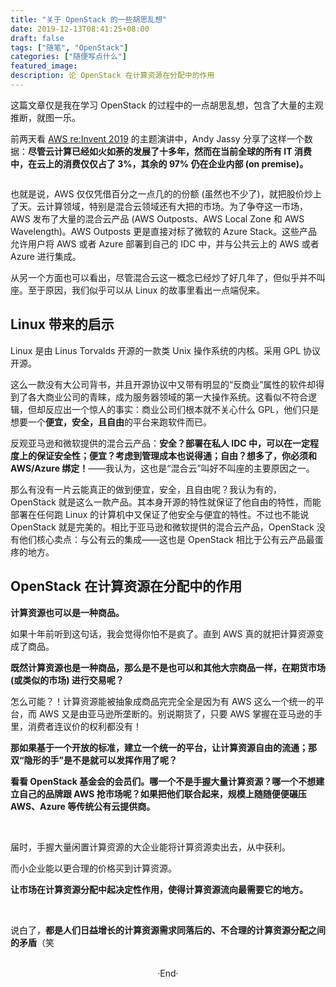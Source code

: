 ```yaml
---
title: "关于 OpenStack 的一些胡思乱想"
date: 2019-12-13T08:41:25+08:00
draft: false
tags: ["随笔", "OpenStack"]
categories: ["随便写点什么"]
featured_image: 
description: 论 OpenStack 在计算资源在分配中的作用
---
```

<!-- 
<img alt="" src="https://mogeko.github.io/blog-images/r/076/" >
<span class="spoiler" ></span>
&emsp;&emsp;
 -->

这篇文章仅是我在学习 OpenStack 的过程中的一点胡思乱想，包含了大量的主观推断，就图一乐。

前两天看 [AWS re:Invent 2019](https://reinvent.awsevents.com/) 的主题演讲中，Andy Jassy 分享了这样一个数据：**尽管云计算已经如火如荼的发展了十多年，然而在当前全球的所有 IT 消费中，在云上的消费仅仅占了 3%，其余的 97% 仍在企业内部 (on premise)。**

<img alt="" src="https://mogeko.github.io/blog-images/r/076/on_premise_&_cloud.png" >

也就是说，AWS 仅仅凭借百分之一点几的的份额 (虽然也不少了)，就把股价炒上了天。云计算领域，特别是混合云领域还有大把的市场。为了争夺这一市场，AWS 发布了大量的混合云产品 (AWS Outposts、AWS Local Zone 和 AWS Wavelength)。AWS Outposts 更是直接对标了微软的 Azure Stack。这些产品允许用户将 AWS 或者 Azure 部署到自己的 IDC 中，并与公共云上的 AWS 或者 Azure 进行集成。

从另一个方面也可以看出，尽管混合云这一概念已经炒了好几年了，但似乎并不叫座。至于原因，我们似乎可以从 Linux 的故事里看出一点端倪来。

## Linux 带来的启示

Linux 是由 Linus Torvalds 开源的一款类 Unix 操作系统的内核。采用 GPL 协议开源。

这么一款没有大公司背书，并且开源协议中又带有明显的“反商业”属性的软件却得到了各大商业公司的青睐，成为服务器领域的第一大操作系统。这看似不符合逻辑，但却反应出一个惊人的事实：商业公司们根本就不关心什么 GPL，他们只是想要一个**便宜，安全，且自由**的平台来跑软件而已。

反观亚马逊和微软提供的混合云产品：**安全？部署在私人 IDC 中，可以在一定程度上的保证安全性；便宜？考虑到管理成本也说得通；自由？想多了，你必须和 AWS/Azure 绑定！**——我认为，这也是“混合云”叫好不叫座的主要原因之一。

那么有没有一片云能真正的做到便宜，安全，且自由呢？我认为有的，OpenStack 就是这么一款产品。其本身开源的特性就保证了他自由的特性，而能部署在任何跑 Linux 的计算机中又保证了他安全与便宜的特性。不过也不能说 OpenStack 就是完美的。相比于亚马逊和微软提供的混合云产品，OpenStack 没有他们核心卖点：与公有云的集成——这也是 OpenStack 相比于公有云产品最蛋疼的地方。

## OpenStack 在计算资源在分配中的作用

**计算资源也可以是一种商品。**

如果十年前听到这句话，我会觉得你怕不是疯了。直到 AWS 真的就把计算资源变成了商品。

**既然计算资源也是一种商品，那么是不是也可以和其他大宗商品一样，在期货市场 (或类似的市场) 进行交易呢？**

怎么可能？！计算资源能被抽象成商品完完全全是因为有 AWS 这么一个统一的平台，而 AWS 又是由亚马逊所垄断的。别说期货了，只要 AWS 掌握在亚马逊的手里，消费者连议价的权利都没有！

**那如果基于一个开放的标准，建立一个统一的平台，让计算资源自由的流通；那双“隐形的手”是不是就可以发挥作用了呢？**

**看看 OpenStack 基金会的会员们。哪一个不是手握大量计算资源？哪一个不想建立自己的品牌跟 AWS 抢市场呢？如果把他们联合起来，规模上随随便便碾压 AWS、Azure 等传统公有云提供商。**

<img alt="" src="https://mogeko.github.io/blog-images/r/076/openstack_vip1.jfif" >

<img alt="" src="https://mogeko.github.io/blog-images/r/076/openstack_vip2.jfif" >

届时，手握大量闲置计算资源的大企业能将计算资源卖出去，从中获利。

而小企业能以更合理的价格买到计算资源。

**让市场在计算资源分配中起决定性作用，使得计算资源流向最需要它的地方。**

<br>

说白了，**都是人们日益增长的计算资源需求同落后的、不合理的计算资源分配之间的矛盾**（笑





<br>

<center>  ·End·  </center>